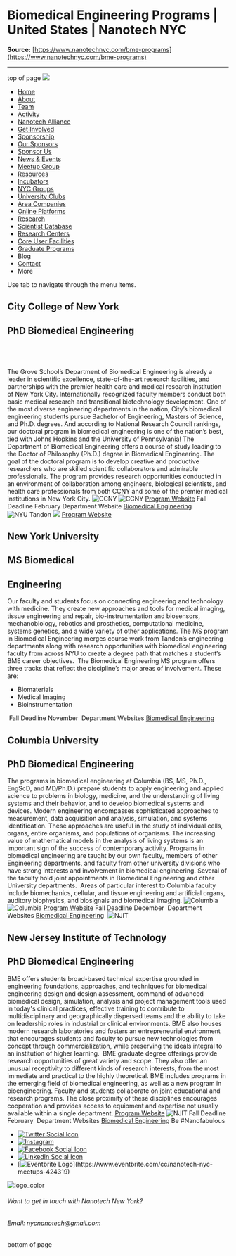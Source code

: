 # Biomedical Engineering Programs | United States | Nanotech NYC

**Source:** [https://www.nanotechnyc.com/bme-programs](https://www.nanotechnyc.com/bme-programs)

---

top of page
[![](https://static.wixstatic.com/media/08758d_7d20c73eab55413cb85b9725de9dddc7~/v1/fill/w_160,h_44,al_c,q_85,usm_0.66_1.00_0.01,enc_avif,quality_auto/)](https://www.nanotechnyc.com)
* [Home](https://www.nanotechnyc.com)
* [About](https://www.nanotechnyc.com/about)
* [Team](https://www.nanotechnyc.com/team)
* [Activity](https://www.nanotechnyc.com/activity)
* [Nanotech Alliance](https://www.nanotechnyc.com/nanotech-alliance)
* [Get Involved](https://www.nanotechnyc.com/get-involved)
* [Sponsorship](https://www.nanotechnyc.com/copy-of-sponsorship)
* [Our Sponsors](https://www.nanotechnyc.com/copy-of-our-sponsors)
* [Sponsor Us](https://www.nanotechnyc.com/sponsor)
* [News & Events](https://www.nanotechnyc.com/newsevents)
* [Meetup Group](https://www.nanotechnyc.com/meetup-group)
* [Resources](https://www.nanotechnyc.com/resources)
* [Incubators](https://www.nanotechnyc.com/incubators)
* [NYC Groups](https://www.nanotechnyc.com/nyc-groups)
* [University Clubs](https://www.nanotechnyc.com/university-clubs)
* [Area Companies](https://www.nanotechnyc.com/nyc-area-companies)
* [Online Platforms](https://www.nanotechnyc.com/online-platforms)
* [Research](https://www.nanotechnyc.com/nyc-research)
* [Scientist Database](https://www.nanotechnyc.com/scientistdatabase)
* [Research Centers](https://www.nanotechnyc.com/research-centers)
* [Core User Facilities](https://www.nanotechnyc.com/coreuserfacilities)
* [Graduate Programs](https://www.nanotechnyc.com/graduateprograms)
* [Blog](https://www.nanotechnyc.com/blog)
* [Contact](https://www.nanotechnyc.com/contact)
* More

Use tab to navigate through the menu items.

## City College of New York
## PhD Biomedical Engineering
## ​

The Grove School’s Department of Biomedical Engineering is already a leader in scientific excellence, state-of-the-art research facilities, and partnerships with the premier health care and medical research institution of New York City. Internationally recognized faculty members conduct both basic medical research and transitional biotechnology development. One of the most diverse engineering departments in the nation, City’s biomedical engineering students pursue Bachelor of Engineering, Masters of Science, and Ph.D. degrees. And according to National Research Council rankings, our doctoral program in biomedical engineering is one of the nation’s best, tied with Johns Hopkins and the University of Pennsylvania! 
The Department of Biomedical Engineering offers a course of study leading to the Doctor of Philosophy (Ph.D.) degree in Biomedical Engineering. The goal of the doctoral program is to develop creative and productive researchers who are skilled scientific collaborators and admirable professionals. The program provides research opportunities conducted in an environment of collaboration among engineers, biological scientists, and health care professionals from both CCNY and some of the premier medical institutions in New York City. 
![CCNY ](https://static.wixstatic.com/media/08758d_adb7d8a85d1245959a887e22b72890be~/v1/fill/w_490,h_600,al_c,q_80,enc_avif,quality_auto/CCNY%)
![CCNY ](https://static.wixstatic.com/media/08758d_b1462117213347dc8277ebfece0ab02e~/v1/fill/w_192,h_77,al_c,q_80,usm_0.66_1.00_0.01,enc_avif,quality_auto/CCNY%)
[Program Website](https://www.ccny.cuny.edu/bme/grad)
Fall Deadline
February​
Department Website
[Biomedical Engineering](https://www.ccny.cuny.edu/bme)
​
​
![NYU Tandon ](https://static.wixstatic.com/media/08758d_891a153628aa4a23819347cb8a278e11~/v1/fill/w_490,h_600,al_c,q_80,enc_avif,quality_auto/NYU%20Tandon%)
![](https://static.wixstatic.com/media/08758d_31fd43ca7dc74ba7bef60f9b5d8e7bf6~/v1/fill/w_292,h_46,al_c,q_85,usm_0.66_1.00_0.01,enc_avif,quality_auto/)
[Program Website](https://engineering.nyu.edu/academics/programs/biomedical-engineering-ms)
## New York University
## MS Biomedical 
## Engineering

Our faculty and students focus on connecting engineering and technology with medicine. They create new approaches and tools for medical imaging, tissue engineering and repair, bio-instrumentation and biosensors, mechanobiology, robotics and prosthetics, computational medicine, systems genetics, and a wide variety of other applications.
​
The MS program in Biomedical Engineering merges course work from Tandon’s engineering departments along with research opportunities with biomedical engineering faculty from across NYU to create a degree path that matches a student’s BME career objectives.
​
The Biomedical Engineering MS program offers three tracks that reflect the discipline’s major areas of involvement. These are:
* Biomaterials
* Medical Imaging
* Bioinstrumentation

​
Fall Deadline
November
​
Department Websites
[Biomedical Engineering](https://engineering.nyu.edu/academics/departments/biomedical-engineering)
## Columbia University
## PhD Biomedical Engineering

The programs in biomedical engineering at Columbia (BS, MS, Ph.D., EngScD, and MD/Ph.D.) prepare students to apply engineering and applied science to problems in biology, medicine, and the understanding of living systems and their behavior, and to develop biomedical systems and devices. Modern engineering encompasses sophisticated approaches to measurement, data acquisition and analysis, simulation, and systems identification. These approaches are useful in the study of individual cells, organs, entire organisms, and populations of organisms. The increasing value of mathematical models in the analysis of living systems is an important sign of the success of contemporary activity. Programs in biomedical engineering are taught by our own faculty, members of other Engineering departments, and faculty from other university divisions who have strong interests and involvement in biomedical engineering. Several of the faculty hold joint appointments in Biomedical Engineering and other University departments.
​
Areas of particular interest to Columbia faculty include biomechanics, cellular, and tissue engineering and artificial organs, auditory biophysics, and biosignals and biomedical imaging.
![Columbia ](https://static.wixstatic.com/media/08758d_d11e646cf2ca4be6ad8fd81a8060f0ef~/v1/fill/w_490,h_600,al_c,q_80,enc_avif,quality_auto/Columbia%)
![Columbia ](https://static.wixstatic.com/media/08758d_5cd9f228df0d40c88c8577ad30ab31e1~/v1/fill/w_246,h_47,al_c,q_85,usm_0.66_1.00_0.01,enc_avif,quality_auto/Columbia%)
[Program Website](https://bme.columbia.edu/doctoral-program)
Fall Deadline
December
​
Department Websites
[Biomedical Engineering](https://bme.columbia.edu/)
​
![NJIT ](https://static.wixstatic.com/media/08758d_523faa1bd99341428042b2652741e808~/v1/fill/w_490,h_600,al_c,q_80,enc_avif,quality_auto/NJIT%)
## New Jersey Institute of Technology
## PhD Biomedical Engineering

BME offers students broad-based technical expertise grounded in engineering foundations, approaches, and techniques for biomedical engineering design and design assessment, command of advanced biomedical design, simulation, analysis and project management tools used in today's clinical practices, effective training to contribute to multidisciplinary and geographically dispersed teams and the ability to take on leadership roles in industrial or clinical environments. 
BME also houses modern research laboratories and fosters an entrepreneurial environment that encourages students and faculty to pursue new technologies from concept through commercialization, while preserving the ideals integral to an institution of higher learning.
​
BME graduate degree offerings provide research opportunities of great variety and scope. They also offer an unusual receptivity to different kinds of research interests, from the most immediate and practical to the highly theoretical.
BME includes programs in the emerging field of biomedical engineering, as well as a new program in bioengineering. Faculty and students collaborate on joint educational and research programs. The close proximity of these disciplines encourages cooperation and provides access to equipment and expertise not usually available within a single department.
[Program Website](https://www.stevens.edu/schaefer-school-engineering-science/departments/biomedical-engineering/graduate-programs)
![NJIT ](https://static.wixstatic.com/media/08758d_7bb1636a62dd416b81d9e909dc2c8db5~/v1/fill/w_198,h_91,al_c,q_85,usm_0.66_1.00_0.01,enc_avif,quality_auto/NJIT%)
Fall Deadline
February
​
Department Websites
[Biomedical Engineering](https://www.stevens.edu/schaefer-school-engineering-science/departments/biomedical-engineering)
Be #Nanofabulous 
* [![Twitter Social Icon](https://static.wixstatic.com/media//v1/fill/w_54,h_54,al_c,q_85,usm_0.66_1.00_0.01,enc_avif,quality_auto/)](https://twitter.com/NanotechNyc)
* [![Instagram](https://static.wixstatic.com/media//v1/fill/w_54,h_54,al_c,q_85,usm_0.66_1.00_0.01,enc_avif,quality_auto/)](https://www.instagram.com/nanotechnyc/)
* [![Facebook Social Icon](https://static.wixstatic.com/media//v1/fill/w_54,h_54,al_c,q_85,usm_0.66_1.00_0.01,enc_avif,quality_auto/)](https://www.facebook.com/nanotechnyc)
* [![LinkedIn Social Icon](https://static.wixstatic.com/media//v1/fill/w_54,h_54,al_c,q_85,usm_0.66_1.00_0.01,enc_avif,quality_auto/)](https://www.linkedin.com/groups/8780846/)
* [![Eventbrite Logo](https://static.wixstatic.com/media/08758d_75b6daeef3bc494cb920f81e048cb219~/v1/fill/w_54,h_54,al_c,q_85,usm_0.66_1.00_0.01,enc_avif,quality_auto/08758d_75b6daeef3bc494cb920f81e048cb219~)](https://www.eventbrite.com/cc/nanotech-nyc-meetups-424319)

![logo_color ](https://static.wixstatic.com/media/08758d_c84849ec3f6a4cf69d3dee3ba6a67d0d~/v1/fill/w_101,h_51,al_c,q_85,usm_0.66_1.00_0.01,enc_avif,quality_auto/logo_color%)
###### Want to get in touch with Nanotech New York?
###### Email: nycnanotech@gmail.com
bottom of page